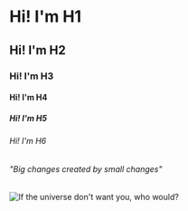 # Hi! I'm H1

## Hi! I'm H2

### Hi! I'm H3

#### Hi! I'm H4

##### Hi! I'm H5

###### Hi! I'm H6

###### "Big changes created by small changes"

![If the universe don't want you, who would?](https://github.com/user-attachments/assets/96eea985-f370-45cd-9a43-6ce90b864e7c)
